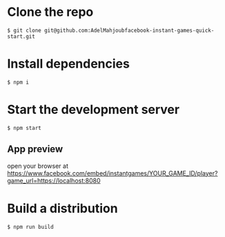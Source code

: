 # Clone the repo
`$ git clone git@github.com:AdelMahjoubfacebook-instant-games-quick-start.git`

# Install dependencies
`$ npm i`

# Start the development server
`$ npm start`

## App preview
open your browser at https://www.facebook.com/embed/instantgames/YOUR_GAME_ID/player?game_url=https://localhost:8080

# Build a distribution
`$ npm run build`

